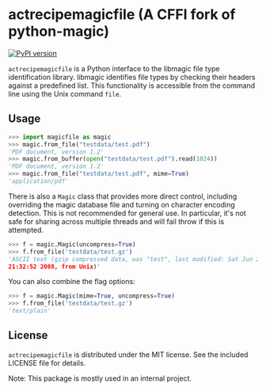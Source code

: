 # actrecipemagicfile (A CFFI fork of python-magic)
[![PyPI version](https://badge.fury.io/py/actrecipemagicfile.svg)](https://badge.fury.io/py/actrecipemagicfile)

`actrecipemagicfile` is a Python interface to the libmagic file type identification library. libmagic identifies file types by checking their headers against a predefined list. This functionality is accessible from the command line using the Unix command `file`.

## Usage

```python
>>> import magicfile as magic
>>> magic.from_file("testdata/test.pdf")
'PDF document, version 1.2'
>>> magic.from_buffer(open("testdata/test.pdf").read(1024))
'PDF document, version 1.2'
>>> magic.from_file("testdata/test.pdf", mime=True)
'application/pdf'
```

There is also a `Magic` class that provides more direct control,
including overriding the magic database file and turning on character
encoding detection.  This is not recommended for general use.  In
particular, it's not safe for sharing across multiple threads and
will fail throw if this is attempted.

```python
>>> f = magic.Magic(uncompress=True)
>>> f.from_file('testdata/test.gz')
'ASCII text (gzip compressed data, was "test", last modified: Sat Jun 28
21:32:52 2008, from Unix)'
```

You can also combine the flag options:

```python
>>> f = magic.Magic(mime=True, uncompress=True)
>>> f.from_file('testdata/test.gz')
'text/plain'
```

## License

`actrecipemagicfile` is distributed under the MIT license.  See the included
LICENSE file for details.

Note: This package is mostly used in an internal project.